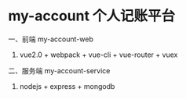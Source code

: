 # my-account  个人记账平台
一、前端 my-account-web 
 1. vue2.0 + webpack + vue-cli + vue-router + vuex


二、服务端 my-account-service
 1. nodejs + express + mongodb
